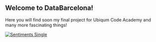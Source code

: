 ## Welcome to DataBarcelona!

Here you will find soon my final project for Ubiqum Code Academy and many more fascinating things! 


<div class='tableauPlaceholder' id='viz1520798562961' style='position: relative'><noscript><a href='#'><img alt='Sentiments Single ' src='https:&#47;&#47;public.tableau.com&#47;static&#47;images&#47;Tr&#47;Trial1Sentiments&#47;SentimentsSingle&#47;1_rss.png' style='border: none' /></a></noscript><object class='tableauViz'  style='display:none;'><param name='host_url' value='https%3A%2F%2Fpublic.tableau.com%2F' /> <param name='embed_code_version' value='3' /> <param name='site_root' value='' /><param name='name' value='Trial1Sentiments&#47;SentimentsSingle' /><param name='tabs' value='no' /><param name='toolbar' value='yes' /><param name='static_image' value='https:&#47;&#47;public.tableau.com&#47;static&#47;images&#47;Tr&#47;Trial1Sentiments&#47;SentimentsSingle&#47;1.png' /> <param name='animate_transition' value='yes' /><param name='display_static_image' value='yes' /><param name='display_spinner' value='yes' /><param name='display_overlay' value='yes' /><param name='display_count' value='yes' /><param name='filter' value='publish=yes' /></object></div>                <script type='text/javascript'>                    var divElement = document.getElementById('viz1520798562961');                    var vizElement = divElement.getElementsByTagName('object')[0];                    vizElement.style.minWidth='1020px';vizElement.style.maxWidth='100%';vizElement.style.minHeight='687px';vizElement.style.maxHeight=(divElement.offsetWidth*0.75)+'px';                    var scriptElement = document.createElement('script');                    scriptElement.src = 'https://public.tableau.com/javascripts/api/viz_v1.js';                    vizElement.parentNode.insertBefore(scriptElement, vizElement);                </script>

